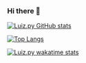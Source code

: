 ### Hi there 👋

[![Luiz.py GitHub stats](https://github-readme-stats.vercel.app/api?username=LuizMoreira-py&show_icons=true&theme=radical)](https://github.com/anuraghazra/github-readme-stats)

[![Top Langs](https://github-readme-stats.vercel.app/api/top-langs/?username=LuizMoreira-py&layout=compact)](https://github.com/anuraghazra/github-readme-stats)

[![Luiz.py wakatime stats](https://github-readme-stats.vercel.app/api/wakatime?username=LuizMoreira-py)](https://github.com/anuraghazra/github-readme-stats)

<!--
**LuizMoreira-py/LuizMoreira-py** is a ✨ _special_ ✨ repository because its `README.md` (this file) appears on your GitHub profile.


Here are some ideas to get you started:

- 🔭 I’m currently working on ...
- 🌱 I’m currently learning ...
- 👯 I’m looking to collaborate on ...
- 🤔 I’m looking for help with ...
- 💬 Ask me about ...
- 📫 How to reach me: ...
- 😄 Pronouns: ...
- ⚡ Fun fact: ...
-->
